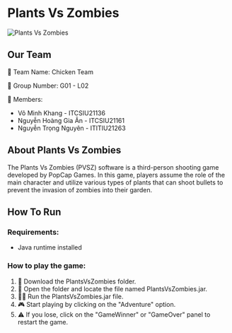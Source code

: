 # Plants Vs Zombies                 


![Plants Vs Zombies](https://github.com/leaser362/GameProject/assets/91241850/fa770c0a-494a-4ac6-b001-1e64747dc987)

## Our Team

🐔 Team Name: Chicken Team

👥 Group Number: G01 - L02

👥 Members:
- Võ Minh Khang - ITCSIU21136
- Nguyễn Hoàng Gia Ân - ITCSIU21161
- Nguyễn Trọng Nguyên - ITITIU21263

## About Plants Vs Zombies

The Plants Vs Zombies (PVSZ) software is a third-person shooting game developed by PopCap Games. In this game, players assume the role of the main character and utilize various types of plants that can shoot bullets to prevent the invasion of zombies into their garden.

<!-- ## How It Looks -->

<!-- ![Plants Vs Zombies Gameplay](https://github.com/leaser362/GameProject/assets/91241850/e9603e6d-5a21-4785-bd48-b1c5480d7289) -->


<!-- ## Folder Structure

The workspace contains two folders by default:

- `src`: the folder that maintains sources following the MVC model.
- `lib`: the folder that contains images used in the game.

Meanwhile, the compiled output files will be generated in the `bin` folder by default. -->

## How To Run

### Requirements:

- Java runtime installed

### How to play the game:

1. 🌱 Download the PlantsVsZombies folder.
2. 📂 Open the folder and locate the file named PlantsVsZombies.jar.
3. 🏃‍♂️ Run the PlantsVsZombies.jar file.
4. 🎮 Start playing by clicking on the "Adventure" option.
5. ⚠️ If you lose, click on the "GameWinner" or "GameOver" panel to restart the game.





